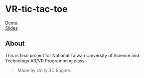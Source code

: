# VR-tic-tac-toe

[Demo](https://youtu.be/96SMtAwDs7o)  
[Slides](https://github.com/rrr20020910/VR-tic-tac-toe/blob/main/docs/slides.pdf)

## About
This is final project for National Taiwan University of Science and Technology AR/VR Programming class.  

> Made by Unity 3D Engine.
